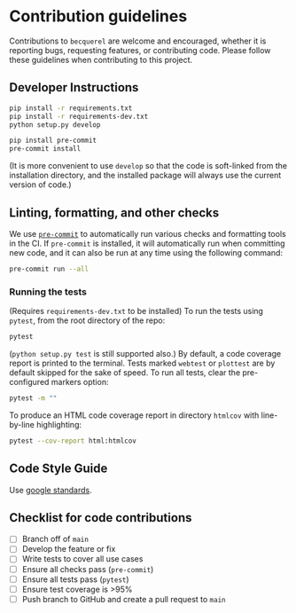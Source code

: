# Contribution guidelines

Contributions to `becquerel` are welcome and encouraged, whether it is
reporting bugs, requesting features, or contributing code.
Please follow these guidelines when contributing to this project.

## Developer Instructions

```bash
pip install -r requirements.txt
pip install -r requirements-dev.txt
python setup.py develop

pip install pre-commit
pre-commit install
```

(It is more convenient to use `develop` so that the code is soft-linked
from the installation directory, and the installed package will always use
the current version of code.)

## Linting, formatting, and other checks

We use [`pre-commit`](https://pre-commit.com/) to automatically run various
checks and formatting tools in the CI.
If `pre-commit` is installed, it will automatically run when committing
new code, and it can also be run at any time using the following command:

```bash
pre-commit run --all
```

### Running the tests

(Requires `requirements-dev.txt` to be installed)
To run the tests using `pytest`, from the root directory of the repo:

```bash
pytest
```

(`python setup.py test` is still supported also.)
By default, a code coverage report is printed to the terminal.
Tests marked `webtest` or `plottest` are by default skipped for the sake of
speed. To run all tests, clear the pre-configured markers option:

```bash
pytest -m ""
```

To produce an HTML code coverage report in directory `htmlcov`
with line-by-line highlighting:

```bash
pytest --cov-report html:htmlcov
```

## Code Style Guide

Use [google standards](https://google.github.io/styleguide/pyguide.html).

## Checklist for code contributions

- [ ] Branch off of `main`
- [ ] Develop the feature or fix
- [ ] Write tests to cover all use cases
- [ ] Ensure all checks pass (`pre-commit`)
- [ ] Ensure all tests pass (`pytest`)
- [ ] Ensure test coverage is >95%
- [ ] Push branch to GitHub and create a pull request to `main`
